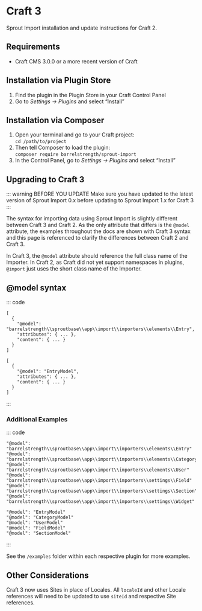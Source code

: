 # Craft 3

Sprout Import installation and update instructions for Craft 2.

## Requirements

* Craft CMS 3.0.0 or a more recent version of Craft

## Installation via Plugin Store

1. Find the plugin in the Plugin Store in your Craft Control Panel 
2. Go to _Settings → Plugins_ and select “Install”

## Installation via Composer 

1. Open your terminal and go to your Craft project:<br>`cd /path/to/project`
2. Then tell Composer to load the plugin:<br>`composer require barrelstrength/sprout-import`
3. In the Control Panel, go to _Settings → Plugins_ and select “Install”

## Upgrading to Craft 3

::: warning BEFORE YOU UPDATE
Make sure you have updated to the latest version of Sprout Import 0.x before updating to Sprout Import 1.x for Craft 3
:::

The syntax for importing data using Sprout Import is slightly different between Craft 3 and Craft 2. As the only attribute that differs is the `@model` attribute, the examples throughout the docs are shown with Craft 3 syntax and this page is referenced to clarify the differences between Craft 2 and Craft 3. 

In Craft 3, the `@model` attribute should reference the full class name of the Importer. In Craft 2, as Craft did not yet support namespaces in plugins, `@import` just uses the short class name of the Importer.

## @model syntax

::: code

``` craft3
[
  {
    "@model": "barrelstrength\\sproutbase\\app\\import\\importers\\elements\\Entry",
    "attributes": { ... },
    "content": { ... }
  }
]
```

``` craft2
[
  {
    "@model": "EntryModel",
    "attributes": { ... },
    "content": { ... }
  }
]
```

:::

### Additional Examples

::: code

``` craft3
"@model": "barrelstrength\\sproutbase\\app\\import\\importers\\elements\\Entry"
"@model": "barrelstrength\\sproutbase\\app\\import\\importers\\elements\\Category"
"@model": "barrelstrength\\sproutbase\\app\\import\\importers\\elements\\User"
"@model": "barrelstrength\\sproutbase\\app\\import\\importers\\settings\\Field"
"@model": "barrelstrength\\sproutbase\\app\\import\\importers\\settings\\Section"
"@model": "barrelstrength\\sproutbase\\app\\import\\importers\\settings\\Widget"
```

``` craft2
"@model": "EntryModel"
"@model": "CategoryModel"
"@model": "UserModel"
"@model": "FieldModel"
"@model": "SectionModel"
```

:::

See the `/examples` folder within each respective plugin for more examples.

## Other Considerations

Craft 3 now uses Sites in place of Locales. All `localeId` and other Locale references will need to be updated to use `siteId` and respective Site references.